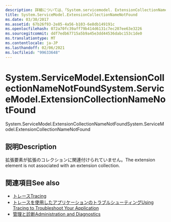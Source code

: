 ```yaml
---
description: 詳細については、「System.servicemodel. ExtensionCollectionNameNotFound」を参照してください。
title: System.ServiceModel.ExtensionCollectionNameNotFound
ms.date: 03/30/2017
ms.assetid: 67b26f93-2e85-4a56-b103-6e8db149191c
ms.openlocfilehash: 072a70fc39aff79b414d6131c7ec207ee63e3226
ms.sourcegitcommit: ddf7edb67715a5b9a45e3dd44536dabc153c1de0
ms.translationtype: MT
ms.contentlocale: ja-JP
ms.lasthandoff: 02/06/2021
ms.locfileid: "99633648"
---
```

# <a name="systemservicemodelextensioncollectionnamenotfound"></a><span data-ttu-id="60a36-103">System.ServiceModel.ExtensionCollectionNameNotFound</span><span class="sxs-lookup"><span data-stu-id="60a36-103">System.ServiceModel.ExtensionCollectionNameNotFound</span></span>

<span data-ttu-id="60a36-104">System.ServiceModel.ExtensionCollectionNameNotFound</span><span class="sxs-lookup"><span data-stu-id="60a36-104">System.ServiceModel.ExtensionCollectionNameNotFound</span></span>  
  
## <a name="description"></a><span data-ttu-id="60a36-105">説明</span><span class="sxs-lookup"><span data-stu-id="60a36-105">Description</span></span>  

 <span data-ttu-id="60a36-106">拡張要素が拡張のコレクションに関連付けられていません。</span><span class="sxs-lookup"><span data-stu-id="60a36-106">The extension element is not associated with an extension collection.</span></span>  
  
## <a name="see-also"></a><span data-ttu-id="60a36-107">関連項目</span><span class="sxs-lookup"><span data-stu-id="60a36-107">See also</span></span>

- [<span data-ttu-id="60a36-108">トレース</span><span class="sxs-lookup"><span data-stu-id="60a36-108">Tracing</span></span>](index.md)
- [<span data-ttu-id="60a36-109">トレースを使用したアプリケーションのトラブルシューティング</span><span class="sxs-lookup"><span data-stu-id="60a36-109">Using Tracing to Troubleshoot Your Application</span></span>](using-tracing-to-troubleshoot-your-application.md)
- [<span data-ttu-id="60a36-110">管理と診断</span><span class="sxs-lookup"><span data-stu-id="60a36-110">Administration and Diagnostics</span></span>](../index.md)
